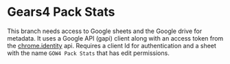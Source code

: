 # Gears4 Pack Stats

This branch needs access to Google sheets and the Google drive for metadata.
It uses a Google API (gapi) client along with an access token from the [chrome.identity](https://developer.chrome.com/apps/identity) api.
Requires a client Id for authentication and a sheet with the name ```GOW4 Pack Stats``` that has edit permissions.
